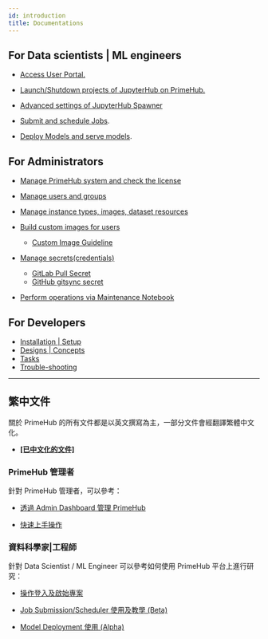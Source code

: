 ```yaml
---
id: introduction
title: Documentations
---
```


## For Data scientists | ML engineers

+ [Access User Portal.](quickstart/login-portal-user.md)

+ [Launch/Shutdown projects of JupyterHub on PrimeHub.](quickstart/launch-project)

+ [Advanced settings of JupyterHub Spawner](user-advanced-setting)
  
+ [Submit and schedule Jobs](job-submission-feature).

+ [Deploy Models and serve models](model-deployment-feature).

## For Administrators

+ [Manage PrimeHub system and check the license](guide_manual/admin-system)

+ [Manage users and groups](guide_manual/admin-user)

+ [Manage instance types, images, dataset resources](guide_manual/admin-instancetype)

+ [Build custom images for users](guide_manual/admin-build-image)
  + [Custom Image Guideline](guide_manual/custom-image-guideline)

+ [Manage secrets(credentials)](guide_manual/admin-secret.md) 

  + [GitLab Pull Secret](quickstart/secret-pull-image)
  + [GitHub gitsync secret](quickstart/secret-gitsync)

+ [Perform operations via Maintenance Notebook](maintenance)

## For Developers

+ [Installation | Setup](dev-introduction)
+ [Designs | Concepts](design/architecture)
+ [Tasks](tasks/build)
+ [Trouble-shooting](trouble-shoot-guide)

---

## 繁中文件

關於 PrimeHub 的所有文件都是以英文撰寫為主，一部分文件會經翻譯繁體中文化。

+ [**[已中文化的文件]**](index-zh)

### PrimeHub 管理者

針對 PrimeHub 管理者，可以參考：

+ [透過 Admin Dashboard 管理 PrimeHub](zh-tw/guide_manual/admin-system-cht)

+ [快速上手操作](zh-tw/quickstart/login-portal-admin)

### 資料科學家|工程師

針對 Data Scientist / ML Engineer 可以參考如何使用 PrimeHub 平台上進行研究：


+ [操作登入及啟始專案](zh-tw/quickstart/login-portal-user)

+ [Job Submission/Scheduler 使用及教學 (Beta)](zh-tw/job-submission-cht)

+ [Model Deployment 使用 (Alpha)](zh-tw/model-deployment-feature)

